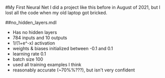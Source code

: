 #My First Neural Net
I did a project like this before in August of 2021, but I lost all the code when my old laptop got bricked.

##no_hidden_layers.mdl

- Has no hidden layers
- 784 inputs and 10 outputs
- 1/(1+e^-x) activation
- weights & biases initialized between -0.1 and 0.1
- learning rate 0.1
- batch size 100
- used all training examples I think
- reasonably accurate (~70%%???), but isn't very confident
